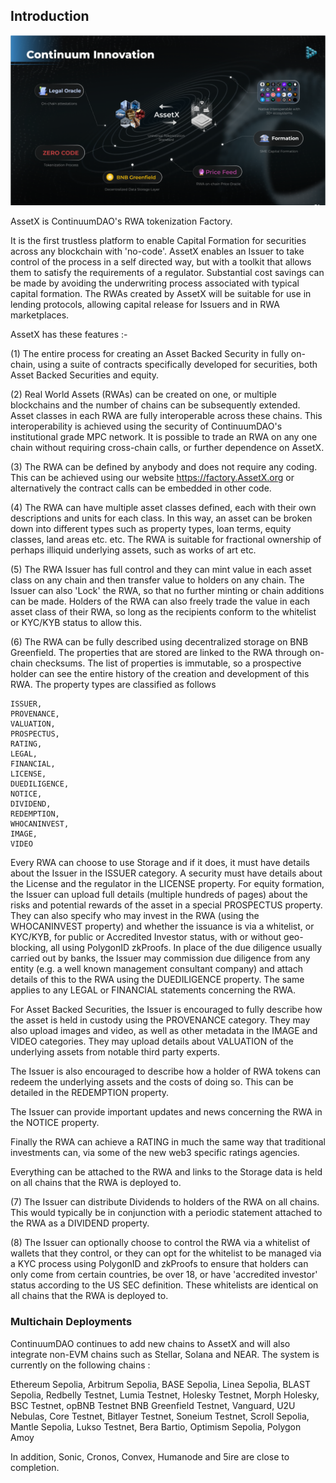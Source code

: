 ## Introduction

<img src="/_media/AssetxOverview.png"  alt=""/>

AssetX is ContinuumDAO's RWA tokenization Factory.

It is the first trustless platform to enable Capital Formation for securities across any blockchain with 'no-code'. AssetX enables an Issuer to take control of the process in a self directed way, but with a toolkit that allows them to satisfy the requirements of a regulator. Substantial cost savings can be made by avoiding the underwriting process associated with typical capital formation. The RWAs created by AssetX will be suitable for use in lending protocols, allowing capital release for Issuers and in RWA marketplaces.

AssetX has these features :-

(1) The entire process for creating an Asset Backed Security in fully on-chain, using a suite of contracts specifically developed for securities, both Asset Backed Securities and equity.

(2) Real World Assets (RWAs) can be created on one, or multiple blockchains and the number of chains can be subsequently extended. Asset classes in each RWA are fully interoperable across these chains. This interoperability is achieved using the security of ContinuumDAO's institutional grade MPC network. It is possible to trade an RWA on any one chain without requiring cross-chain calls, or further dependence on AssetX.

(3) The RWA can be defined by anybody and does not require any coding. This can be achieved using our website https://factory.AssetX.org or alternatively the contract calls can be embedded in other code.

(4) The RWA can have multiple asset classes defined, each with their own descriptions and units for each class. In this way, an asset can be broken down into different types such as property types, loan terms, equity classes, land areas etc. etc. The RWA is suitable for fractional ownership of perhaps illiquid underlying assets, such as works of art etc.

(5) The RWA Issuer has full control and they can mint value in each asset class on any chain and then transfer value to holders on any chain. The Issuer can also 'Lock' the RWA, so that no further minting or chain additions can be made. Holders of the RWA can also freely trade the value in each asset class of their RWA, so long as the recipients conform to the whitelist or KYC/KYB status to allow this.

(6) The RWA can be fully described using decentralized storage on BNB Greenfield. The properties that are stored are linked to the RWA through on-chain checksums. The list of properties is immutable, so a prospective holder can see the entire history of the creation and development of this RWA. The property types are classified as follows 

	ISSUER,
    PROVENANCE,
    VALUATION,
    PROSPECTUS,
    RATING,
    LEGAL,
    FINANCIAL,
    LICENSE,
    DUEDILIGENCE,
    NOTICE,
    DIVIDEND,
    REDEMPTION,
    WHOCANINVEST,
    IMAGE,
    VIDEO

Every RWA can choose to use Storage and if it does, it must have details about the Issuer in the ISSUER category. A security must have details about the License and the regulator in the LICENSE property. For equity formation, the Issuer can upload full details (multiple hundreds of pages) about the risks and potential rewards of the asset in a special PROSPECTUS property. They can also specify who may invest in the RWA (using the WHOCANINVEST property) and whether the issuance is via a whitelist, or KYC/KYB, for public or Accredited Investor status, with or without geo-blocking, all using PolygonID zkProofs. In place of the due diligence usually carried out by banks, the Issuer may commission due diligence from any entity (e.g. a well known management consultant company) and attach details of this to the RWA using the DUEDILIGENCE property. The same applies to any LEGAL or FINANCIAL statements concerning the RWA. 

For Asset Backed Securities, the Issuer is encouraged to fully describe how the asset is held in custody using the PROVENANCE category. They may also upload images and video, as well as other metadata in the IMAGE and VIDEO categories. They may upload details about VALUATION of the underlying assets from notable third party experts.

The Issuer is also encouraged to describe how a holder of RWA tokens can redeem the underlying assets and the costs of doing so. This can be detailed in the REDEMPTION property.

The Issuer can provide important updates and news concerning the RWA in the NOTICE property.

Finally the RWA can achieve a RATING in much the same way that traditional investments can, via some of the new web3 specific ratings agencies.

Everything can be attached to the RWA and links to the Storage data is held on all chains that the RWA is deployed to.


(7) The Issuer can distribute Dividends to holders of the RWA on all chains. This would typically be in conjunction with a periodic statement attached to the RWA as a DIVIDEND property.

(8) The Issuer can optionally choose to control the RWA via a whitelist of wallets that they control, or they can opt for the whitelist to be managed via a KYC process using PolygonID and zkProofs to ensure that holders can only come from certain countries, be over 18, or have 'accredited investor' status according to the US SEC definition. These whitelists are identical on all chains that the RWA is deployed to.


### Multichain Deployments

ContinuumDAO continues to add new chains to AssetX and will also integrate non-EVM chains such as Stellar, Solana and NEAR. The system is currently on the following chains :

Ethereum Sepolia,
Arbitrum Sepolia,
BASE Sepolia,
Linea Sepolia,
BLAST Sepolia,
Redbelly Testnet,
Lumia Testnet,
Holesky Testnet,
Morph Holesky,
BSC Testnet,
opBNB Testnet
BNB Greenfield Testnet,
Vanguard,
U2U Nebulas,
Core Testnet,
Bitlayer Testnet,
Soneium Testnet,
Scroll Sepolia,
Mantle Sepolia,
Lukso Testnet,
Bera Bartio,
Optimism Sepolia,
Polygon Amoy

In addition, Sonic, Cronos, Convex, Humanode and 5ire are close to completion.